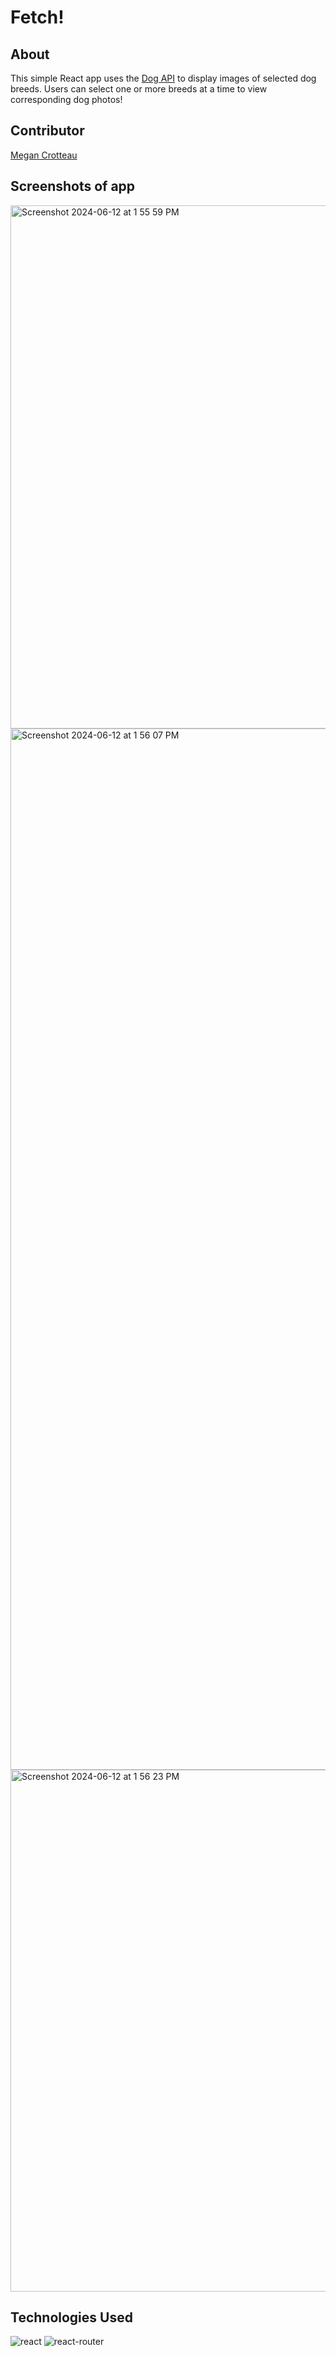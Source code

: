 # Fetch!

## About
This simple React app uses the [Dog API](https://dog.ceo/dog-api/) to display images of selected dog breeds. Users can select one or more breeds at a time to view corresponding dog photos!

## Contributor
[Megan Crotteau](https://www.linkedin.com/in/megancrotteau/)

## Screenshots of app
<img width="837" alt="Screenshot 2024-06-12 at 1 55 59 PM" src="https://github.com/crotteau/dogs/assets/149750476/ad1ba420-431f-4320-ae0e-d275d814c1bd">
<img width="1666" alt="Screenshot 2024-06-12 at 1 56 07 PM" src="https://github.com/crotteau/dogs/assets/149750476/70ad984c-de4e-4584-b8ad-7a9eb9a88385">
<img width="835" alt="Screenshot 2024-06-12 at 1 56 23 PM" src="https://github.com/crotteau/dogs/assets/149750476/78d40e7a-35bd-4550-9444-e299448b1dfd">

## Technologies Used
<img src="https://img.shields.io/badge/React-61DAFB.svg?style=for-the-badge&logo=React&logoColor=black" alt="react">
<img src="https://img.shields.io/badge/React%20Router-CA4245.svg?style=for-the-badge&logo=React-Router&logoColor=white" alt="react-router">

